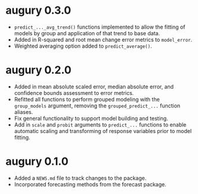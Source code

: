 # augury 0.3.0

* `predict_..._avg_trend()` functions implemented to allow the fitting of models
   by group and application of that trend to base data.
* Added in R-squared and root mean change error metrics to `model_error`.
* Weighted averaging option added to `predict_average()`.

# augury 0.2.0

* Added in mean absolute scaled error, median absolute error, and confidence
    bounds assessment to error metrics.
* Refitted all functions to perform grouped modeling with the `group_models`
    argument, removing the `grouped_predict_...` function aliases.
* Fix general functionality to support model building and testing.
* Add in `scale` and `probit` arguments to `predict_...` functions to enable
    automatic scaling and transforming of response variables prior to model
    fitting.

# augury 0.1.0

* Added a `NEWS.md` file to track changes to the package.
* Incorporated forecasting methods from the forecast package.
